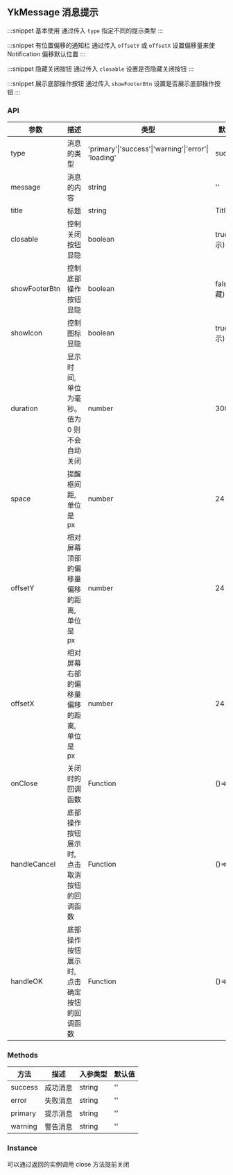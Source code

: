 ## YkMessage 消息提示

:::snippet
基本使用
通过传入 `type` 指定不同的提示类型
<NotificationPrimary/>
:::

:::snippet
有位置偏移的通知栏
通过传入 `offsetY` 或 `offsetX` 设置偏移量来使 Notification 偏移默认位置
<NotificationOffset/>
:::

:::snippet
隐藏关闭按钮
通过传入 `closable` 设置是否隐藏关闭按钮
<NotificationClose/>
:::

:::snippet
展示底部操作按钮
通过传入 `showFooterBtn` 设置是否展示底部操作按钮
<NotificationFooterBtn/>
:::

### API

| 参数     | 描述                  | 类型                                                | 默认值  |
| -------- | --------------------- | --------------------------------------------------- | ------- |
| type     | 消息的类型            | 'primary'\|'success'\|'warning'\|'error'\|  'loading' | success |
| message  | 消息的内容            | string | ''    |
| title    | 标题                | string           | Title    |
| closable | 控制关闭按钮显隐      | boolean          | true(显示) |
| showFooterBtn | 控制底部操作按钮显隐 | boolean      | false(隐藏) |
| showIcon | 控制图标显隐 | boolean      | true(显示) |
| duration | 显示时间, 单位为毫秒。 值为 0 则不会自动关闭 | number      | 3000 |
| space    | 提醒框间距, 单位是px   | number   | 24 |
| offsetY    | 相对屏幕顶部的偏移量 偏移的距离, 单位是px   | number   | 24 |
| offsetX    | 相对屏幕右部的偏移量 偏移的距离, 单位是px   | number   | 24 |
| onClose  | 关闭时的回调函数      | Function   | ()=>{} |
| handleCancel  | 底部操作按钮展示时, 点击取消按钮的回调函数 | Function   | ()=>{} |
| handleOK  | 底部操作按钮展示时, 点击确定按钮的回调函数 | Function   | ()=>{} |

### Methods

| 方法    | 描述     | 入参类型 | 默认值 |
| ------- | -------- | -------- | ------ |
| success | 成功消息 | string   | ''     |
| error   | 失败消息 | string   | ''     |
| primary | 提示消息 | string   | ''     |
| warning | 警告消息 | string   | ''     |

### Instance

可以通过返回的实例调用 close 方法提前关闭
